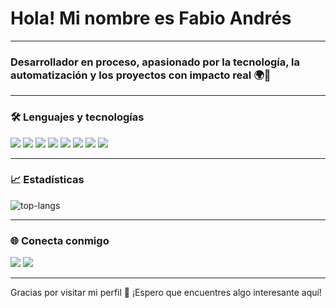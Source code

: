 <h1 align="left">Hola! Mi nombre es Fabio Andrés</h1>

---

<h3 align="left">Desarrollador en proceso, apasionado por la tecnología, la automatización y los proyectos con impacto real 🌍🚀</h3>

---

### 🛠️ Lenguajes y tecnologías

<p align="left">
  <img src="https://img.shields.io/badge/Python-3776AB?style=for-the-badge&logo=python&logoColor=white"/>
  <img src="https://img.shields.io/badge/HTML5-E34F26?style=for-the-badge&logo=html5&logoColor=white"/>
  <img src="https://img.shields.io/badge/CSS3-1572B6?style=for-the-badge&logo=css3&logoColor=white"/>
  <img src="https://img.shields.io/badge/JavaScript-F7DF1E?style=for-the-badge&logo=javascript&logoColor=black"/>
  <img src="https://img.shields.io/badge/Git-F05032?style=for-the-badge&logo=git&logoColor=white"/>
  <img src="https://img.shields.io/badge/GitHub-181717?style=for-the-badge&logo=github&logoColor=white"/>
  <img src="https://img.shields.io/badge/Linux-FCC624?style=for-the-badge&logo=linux&logoColor=black"/>
  <img src="https://img.shields.io/badge/PSeInt-004880?style=for-the-badge&logoColor=white"/>
</p>

---

### 📈 Estadísticas

<p align="left">
  <img src="https://github-readme-stats.vercel.app/api/top-langs/?username=fabioo-hm&layout=compact&theme=radical" alt="top-langs" />
</p>

---

### 🌐 Conecta conmigo

<p align="left">
  <a href="mailto:fabixhernandez20@gmail.com"><img src="https://img.shields.io/badge/Gmail-D14836?style=for-the-badge&logo=gmail&logoColor=white" /></a>
  <a href="https://instagram.com/fabioo_hm"><img src="https://img.shields.io/badge/Instagram-E4405F?style=for-the-badge&logo=instagram&logoColor=white" /></a>
</p>

---

<p align="left">
  Gracias por visitar mi perfil 💙 ¡Espero que encuentres algo interesante aquí!
</p>

